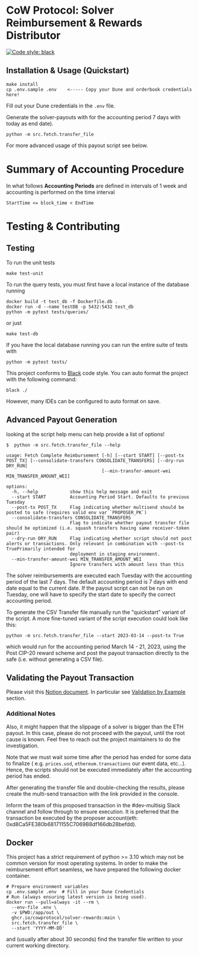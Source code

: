 # CoW Protocol: Solver Reimbursement & Rewards Distributor

[![Code style: black](https://img.shields.io/badge/code%20style-black-000000.svg)](https://github.com/psf/black)

## Installation & Usage (Quickstart)

```shell
make install
cp .env.sample .env    <----- Copy your Dune and orderbook credentials here!
```

Fill out your Dune credentials in the `.env` file.

Generate the solver-payouts with for the accounting period 7 days with today as end date).

```shell
python -m src.fetch.transfer_file
```

For more advanced usage of this payout script see below.

# Summary of Accounting Procedure

In what follows **Accounting Periods** are defined in intervals of 1 week and accounting
is performed on the time interval

```
StartTime <= block_time < EndTime
```

# Testing & Contributing

## Testing

To run the unit tests

```shell
make test-unit
```

To run the query tests, you must first have a local instance of the database running

```shell
docker build -t test_db -f Dockerfile.db .
docker run -d --name testDB -p 5432:5432 test_db
python -m pytest tests/queries/
```

or just

```shell
make test-db
```

If you have the local database running you can run the entire suite of tests with

```shell
python -m pytest tests/
```

This project conforms to [Black](https://github.com/psf/black) code style.
You can auto format the project with the following command:

```shell
black ./
```

However, many IDEs can be configured to auto format on save.

## Advanced Payout Generation

looking at the script help menu can help provide a list of options!

```shell
$  python -m src.fetch.transfer_file --help 

usage: Fetch Complete Reimbursement [-h] [--start START] [--post-tx POST_TX] [--consolidate-transfers CONSOLIDATE_TRANSFERS] [--dry-run DRY_RUN]
                                    [--min-transfer-amount-wei MIN_TRANSFER_AMOUNT_WEI]

options:
  -h, --help            show this help message and exit
  --start START         Accounting Period Start. Defaults to previous Tuesday
  --post-tx POST_TX     Flag indicating whether multisend should be posted to safe (requires valid env var `PROPOSER_PK`)
  --consolidate-transfers CONSOLIDATE_TRANSFERS
                        Flag to indicate whether payout transfer file should be optimized (i.e. squash transfers having same receiver-token pair)
  --dry-run DRY_RUN     Flag indicating whether script should not post alerts or transactions. Only relevant in combination with --post-tx TruePrimarily intended for
                        deployment in staging environment.
  --min-transfer-amount-wei MIN_TRANSFER_AMOUNT_WEI
                        Ignore transfers with amount less than this

```

The solver reimbursements are executed each Tuesday with the accounting period of the last 7 days.
The default accounting period is 7 days with end date equal to the current date.
If the payout script can not be run on Tuesday, one will have to specify the start date to specify the correct
accounting period.

To generate the CSV Transfer file manually run the "quickstart" variant of the script.
A more fine-tuned variant of the script execution could look like this:

```shell
python -m src.fetch.transfer_file --start 2023-03-14 --post-tx True
```

which would run for the accounting period March 14 - 21, 2023, using the Post CIP-20 reward scheme and post the payout
transaction directly to the safe (i.e. without generating a CSV file).

## Validating the Payout Transaction

Please visit this [Notion document](https://www.notion.so/cownation/Solver-Payouts-3dfee64eb3d449ed8157a652cc817a8c).
In particular
see [Validation by Example](https://www.notion.so/cownation/Solver-Payouts-3dfee64eb3d449ed8157a652cc817a8c?pvs=4#5a99004c03714f939cd80ef41a3d9590)
section.

### Additional Notes

Also, it might happen that the slippage of a solver is bigger than the ETH payout. In this case, please do not proceed
with the payout, until the root cause is known. Feel free to reach out the project maintainers to do the investigation.

Note that we must wait some time after the period has ended for some data to finalize (
e.g. `prices.usd`, `ethereum.transactions` our event data, etc...). Hence, the scripts should not be executed
immediately after the accounting period has ended.

After generating the transfer file and double-checking the results, please create the multi-send transaction with the
link provided in the console.

Inform the team of this proposed transaction in the #dev-multisig Slack channel and follow through to ensure execution.
It is preferred that the transaction be executed by the proposer account(eth:
0xd8Ca5FE380b68171155C7069B8df166db28befdd).

## Docker

This project has a strict requirement of python >= 3.10 which may not be common version for most operating systems.
In order to make the reimbursement effort seamless, we have prepared the following docker container.

```shell
# Prepare environment variables
cp .env.sample .env  # Fill in your Dune Credentials
# Run (always ensuring latest version is being used).
docker run --pull=always -it --rm \
  --env-file .env \
  -v $PWD:/app/out \
  ghcr.io/cowprotocol/solver-rewards:main \
  src.fetch.transfer_file \
  --start 'YYYY-MM-DD'
```

and (usually after about 30 seconds) find the transfer file written to your current working directory.
